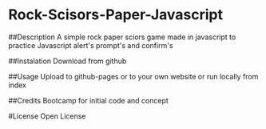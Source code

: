 # Rock-Scisors-Paper-Javascript

##Description
A simple rock paper sciors game made in javascript to practice Javascript alert's prompt's and confirm's

##Instalation
Download from github

##Usage
Upload to github-pages or to your own website or run locally from index

##Credits
Bootcamp for initial code and concept

#License
Open License
